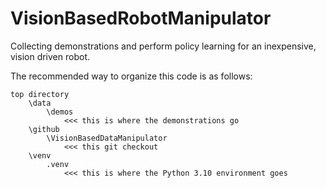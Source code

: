 # VisionBasedRobotManipulator
Collecting demonstrations and perform policy learning for an inexpensive, vision driven robot.

The recommended way to organize this code is as follows:

```
top directory
    \data
        \demos
            <<< this is where the demonstrations go
    \github
        \VisionBasedDataManipulator
            <<< this git checkout
    \venv
        .venv
            <<< this is where the Python 3.10 environment goes
```
